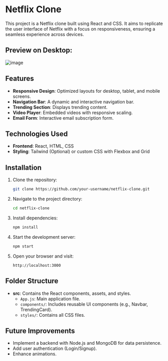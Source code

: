 # Netflix Clone

This project is a Netflix clone built using React and CSS. It aims to replicate the user interface of Netflix with a focus on responsiveness, ensuring a seamless experience across devices.

## Preview on Desktop:
![image](https://github.com/user-attachments/assets/40676770-7df1-4449-8e44-f851736031e3)

## Features
- **Responsive Design**: Optimized layouts for desktop, tablet, and mobile screens.
- **Navigation Bar**: A dynamic and interactive navigation bar.
- **Trending Section**: Displays trending content.
- **Video Player**: Embedded videos with responsive scaling.
- **Email Form**: Interactive email subscription form.

## Technologies Used
- **Frontend**: React, HTML, CSS
- **Styling**: Tailwind (Optional) or custom CSS with Flexbox and Grid

## Installation

1. Clone the repository:
   ```bash
   git clone https://github.com/your-username/netflix-clone.git
   ```

2. Navigate to the project directory:
   ```bash
   cd netflix-clone
   ```

3. Install dependencies:
   ```bash
   npm install
   ```

4. Start the development server:
   ```bash
   npm start
   ```

5. Open your browser and visit:
   ```
   http://localhost:3000
   ```

## Folder Structure
- **src**: Contains the React components, assets, and styles.
  - `App.js`: Main application file.
  - `components/`: Includes reusable UI components (e.g., Navbar, TrendingCard).
  - `styles/`: Contains all CSS files.

## Future Improvements
- Implement a backend with Node.js and MongoDB for data persistence.
- Add user authentication (Login/Signup).
- Enhance animations.
